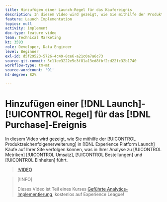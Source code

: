 ```yaml
---
title: Hinzufügen einer Launch-Regel für das Kaufereignis
description: In diesem Video wird gezeigt, wie Sie mithilfe der Produktzeichenfolgenerweiterung in Launch Käufe auf Ihrer Site verfolgen können, was in Ihrer Analyse zu Metriken Umsatz, Bestellungen und Einheiten führt.
feature: Launch Implementation
topics: null
activity: implement
doc-type: feature video
team: Technical Marketing
kt: 3593
role: Developer, Data Engineer
level: Beginner
exl-id: d5f29523-5726-4c49-8ce6-a21c0a7a6c73
source-git-commit: 5c11ee3222e5e3f81a13ed8fbf2cd22fc32b1740
workflow-type: tm+mt
source-wordcount: '91'
ht-degree: 82%

---
```


# Hinzufügen einer [!DNL Launch]-[!UICONTROL Regel] für das [!DNL Purchase]-Ereignis

In diesem Video wird gezeigt, wie Sie mithilfe der [!UICONTROL Produktzeichenfolgenerweiterung] in [!DNL Experience Platform Launch] Käufe auf Ihrer Site verfolgen können, was in Ihrer Analyse zu [!UICONTROL Metriken] [!UICONTROL Umsatz], [!UICONTROL Bestellungen] und [!UICONTROL Einheiten] führt.

>[!VIDEO](https://video.tv.adobe.com/v/28766/?quality=12)

>[!INFO]
>
> Dieses Video ist Teil eines Kurses [Geführte Analytics-Implementierung](https://experienceleague.adobe.com/?recommended=Analytics-D-1-2019.1), kostenlos auf Experience League!